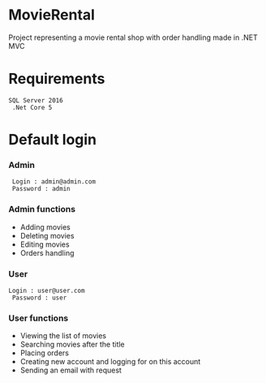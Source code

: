 # MovieRental
Project representing a movie rental shop with order handling made in .NET MVC 

# Requirements
`` SQL Server 2016 ``
<br/>
`` .Net Core 5``
<br/>

# Default login
### Admin
`` Login : admin@admin.com``
<br/>
`` Password : admin``
<br/>

### Admin functions
- Adding movies
- Deleting movies
- Editing movies
 - Orders handling

### User
``Login : user@user.com``
<br/>
`` Password : user``
<br/>
### User functions
 - Viewing the list of movies
 - Searching movies after the title
 - Placing orders
 - Creating new account and logging for on this account
 - Sending an email with request
